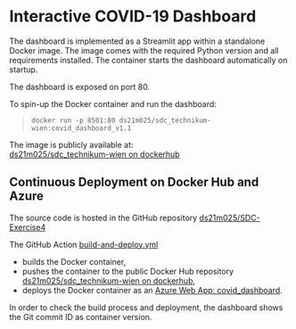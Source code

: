 # Interactive COVID-19 Dashboard

The dashboard is implemented as a Streamlit app within a standalone Docker image.
The image comes with the required Python version and all requirements installed.
The container starts the dashboard automatically on startup.

The dashboard is exposed on port 80.

To spin-up the Docker container and run the dashboard:  
> `docker run -p 8501:80 ds21m025/sdc_technikum-wien:covid_dashboard_v1.1`

The image is publicly available at:  
[ds21m025/sdc_technikum-wien on dockerhub](https://hub.docker.com/r/ds21m025/sdc_technikum-wien/tags)


## Continuous Deployment on Docker Hub and Azure

The source code is hosted in the GitHub repository [ds21m025/SDC-Exercise4](https://github.com/ds21m025/SDC-Exercise4)

The GitHub Action [build-and-deploy.yml](https://github.com/ds21m025/SDC-Exercise4/blob/main/.github/workflows/build-and-deploy.yml)
- builds the Docker container,
- pushes the container to the public Docker Hub repository [ds21m025/sdc_technikum-wien on dockerhub](https://hub.docker.com/r/ds21m025/sdc_technikum-wien/tags),
- deploys the Docker container as an [Azure Web App: covid_dashboard](https://wa-sdc-covid-dashboard.azurewebsites.net/).

In order to check the build process and deployment, the dashboard shows the Git commit ID as container version.
